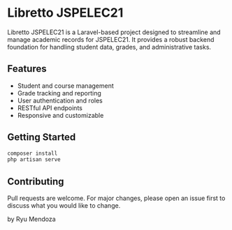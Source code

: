# Libretto JSPELEC21

Libretto JSPELEC21 is a Laravel-based project designed to streamline and manage academic records for JSPELEC21. It provides a robust backend foundation for handling student data, grades, and administrative tasks.

## Features

- Student and course management
- Grade tracking and reporting
- User authentication and roles
- RESTful API endpoints
- Responsive and customizable

## Getting Started

```bash
composer install
php artisan serve
```

## Contributing

Pull requests are welcome. For major changes, please open an issue first to discuss what you would like to change.

by Ryu Mendoza
